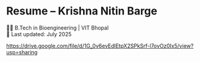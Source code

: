 # Resume – Krishna Nitin Barge

👩‍🎓 B.Tech in Bioengineering | VIT Bhopal  
📅 Last updated: July 2025  

https://drive.google.com/file/d/1G_0v6evEdlEtpX2SPkSrf-l7ovOz0Ix5/view?usp=sharing



